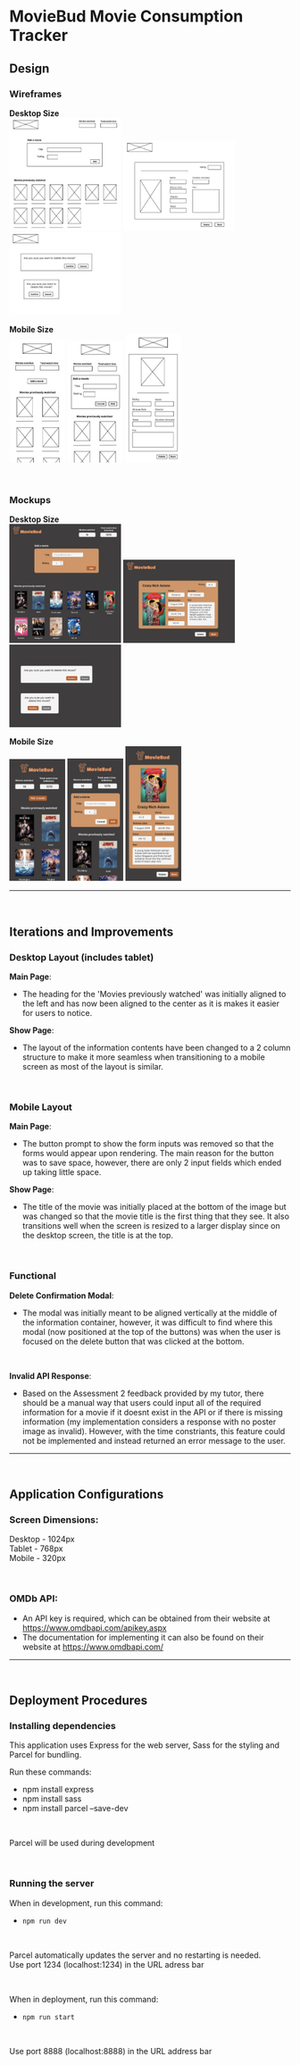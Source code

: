 # MovieBud Movie Consumption Tracker

## Design
### Wireframes
**Desktop Size** <br>
<img src='assets/wireframe-1.png' alt='wireframe desktop main page' width='200'>
<img src='assets/wireframe-2.png' alt='wireframe desktop show page' width='200'>
<img src='assets/wireframe-3.png' alt='wireframe delete confirmation modals' width='200'>
<br>

**Mobile Size** <br>
<img src='assets/wireframe-4.png' alt='wireframe mobile main page with form closed' width='100'>
<img src='assets/wireframe-5.png' alt='wireframe mobile main page with form open' width='100'>
<img src='assets/wireframe-6.png' alt='wireframe mobile show page' width='100'>

<br>

### Mockups
**Desktop Size** <br>
<img src='assets/mockup-1.png' alt='mockup desktop main page' width='200'>
<img src='assets/mockup-2.png' alt='mockup desktop show page' width='200'>
<img src='assets/mockup-3.png' alt='mockup delete confirmation modals' width='200'>

**Mobile Size** <br>
<img src='assets/mockup-4.png' alt='mockup mobile main page with form closed' width='100'>
<img src='assets/mockup-5.png' alt='mockup mobile show page with form open' width='100'>
<img src='assets/mockup-6.png' alt='mockup mobile show page' width='100'>

<hr>
<br>

## Iterations and Improvements
### Desktop Layout (includes tablet)
**Main Page**: <br>
- The heading for the 'Movies previously watched' was initially aligned to the left and has now been aligned to the center as it is makes it easier for users to notice.

**Show Page**: <br>
- The layout of the information contents have been changed to a 2 column structure to make it more seamless when transitioning to a mobile screen as most of the layout is similar.

<br>

### Mobile Layout
**Main Page**: <br>
- The button prompt to show the form inputs was removed so that the forms would appear upon rendering. The main reason for the button was to save space, however, there are only 2 input fields which ended up taking little space.

**Show Page**: <br>
- The title of the movie was initially placed at the bottom of the image but was changed so that the movie title is the first thing that they see. It also transitions well when the screen is resized to a larger display since on the desktop screen, the title is at the top.

<br>

### Functional
**Delete Confirmation Modal**: <br>
- The modal was initially meant to be aligned vertically at the middle of the information container, however, it was difficult to find where this modal (now positioned at the top of the buttons) was when the user is focused on the delete button that was clicked at the bottom.

<br>

**Invalid API Response**: <br>
- Based on the Assessment 2 feedback provided by my tutor, there should be a manual way that users could input all of the required information for a movie if it doesnt exist in the API or if there is missing information (my implementation considers a response with no poster image as invalid). However, with the time constriants, this feature could not be implemented and instead returned an error message to the user.

<hr>
<br>

## Application Configurations
### Screen Dimensions:
Desktop - 1024px <br>
Tablet - 768px <br>
Mobile - 320px

<br>

### OMDb API: 
- An API key is required, which can be obtained from their website at https://www.omdbapi.com/apikey.aspx
- The documentation for implementing it can also be found on their website at https://www.omdbapi.com/

<hr>
<br>

## Deployment Procedures
### Installing dependencies
This application uses Express for the web server, Sass for the styling and Parcel for bundling.

Run these commands:
- npm install express
- npm install sass
- npm install parcel –save-dev 
<br>

Parcel will be used during development

<br>

### Running the server
When in development, run this command:
- ``npm run dev``
<br>

Parcel automatically updates the server and no restarting is needed. <br>
Use port 1234 (localhost:1234) in the URL adress bar

<br>

When in deployment, run this command:
- ``npm run start``
<br>

Use port 8888 (localhost:8888) in the URL address bar